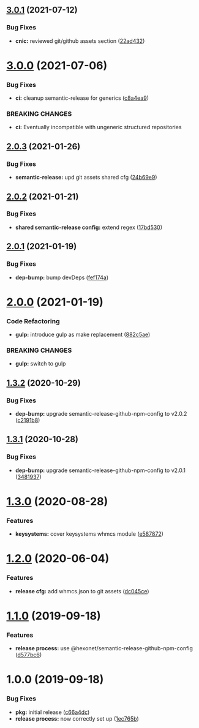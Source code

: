 ## [3.0.1](https://github.com/hexonet/semantic-release-github-whmcsbase-config/compare/v3.0.0...v3.0.1) (2021-07-12)


### Bug Fixes

* **cnic:** reviewed git/github assets section ([22ad432](https://github.com/hexonet/semantic-release-github-whmcsbase-config/commit/22ad432624ae869f8bccbdf1df919936a1b65d5d))

# [3.0.0](https://github.com/hexonet/semantic-release-github-whmcsbase-config/compare/v2.0.3...v3.0.0) (2021-07-06)


### Bug Fixes

* **ci:** cleanup semantic-release for generics ([c8a4ea9](https://github.com/hexonet/semantic-release-github-whmcsbase-config/commit/c8a4ea975a96f3148c9122e64047aa22402ddd37))


### BREAKING CHANGES

* **ci:** Eventually incompatible with ungeneric structured repositories

## [2.0.3](https://github.com/hexonet/semantic-release-github-whmcsbase-config/compare/v2.0.2...v2.0.3) (2021-01-26)


### Bug Fixes

* **semantic-release:** upd git assets shared cfg ([24b69e9](https://github.com/hexonet/semantic-release-github-whmcsbase-config/commit/24b69e9d2bbbdfe8dd53e04a326689d89b53fb48))

## [2.0.2](https://github.com/hexonet/semantic-release-github-whmcsbase-config/compare/v2.0.1...v2.0.2) (2021-01-21)


### Bug Fixes

* **shared semantic-release config:** extend regex ([17bd530](https://github.com/hexonet/semantic-release-github-whmcsbase-config/commit/17bd530c6d9498d859c6959085174c4ff69ba7cf))

## [2.0.1](https://github.com/hexonet/semantic-release-github-whmcsbase-config/compare/v2.0.0...v2.0.1) (2021-01-19)


### Bug Fixes

* **dep-bump:** bump devDeps ([fef174a](https://github.com/hexonet/semantic-release-github-whmcsbase-config/commit/fef174a54bcdd601335feaabece86503babf67a4))

# [2.0.0](https://github.com/hexonet/semantic-release-github-whmcsbase-config/compare/v1.3.2...v2.0.0) (2021-01-19)


### Code Refactoring

* **gulp:** introduce gulp as make replacement ([882c5ae](https://github.com/hexonet/semantic-release-github-whmcsbase-config/commit/882c5aec1a310e25e073e6f96a256ca252624969))


### BREAKING CHANGES

* **gulp:** switch to gulp

## [1.3.2](https://github.com/hexonet/semantic-release-github-whmcsbase-config/compare/v1.3.1...v1.3.2) (2020-10-29)


### Bug Fixes

* **dep-bump:** upgrade semantic-release-github-npm-config to v2.0.2 ([c2191b8](https://github.com/hexonet/semantic-release-github-whmcsbase-config/commit/c2191b8ec8eb988d9156eb864bd7c01207668d1c))

## [1.3.1](https://github.com/hexonet/semantic-release-github-whmcsbase-config/compare/v1.3.0...v1.3.1) (2020-10-28)


### Bug Fixes

* **dep-bump:** upgrade semantic-release-github-npm-config to v2.0.1 ([3481937](https://github.com/hexonet/semantic-release-github-whmcsbase-config/commit/3481937080c2f817b20f8a798f392b8ad8026436))

# [1.3.0](https://github.com/hexonet/semantic-release-github-whmcsbase-config/compare/v1.2.0...v1.3.0) (2020-08-28)


### Features

* **keysystems:** cover keysystems whmcs module ([e587872](https://github.com/hexonet/semantic-release-github-whmcsbase-config/commit/e58787292fcff70d7d0ccbaba841e3ae5576dc04))

# [1.2.0](https://github.com/hexonet/semantic-release-github-whmcsbase-config/compare/v1.1.0...v1.2.0) (2020-06-04)


### Features

* **release cfg:** add whmcs.json to git assets ([dc045ce](https://github.com/hexonet/semantic-release-github-whmcsbase-config/commit/dc045ce49555746220b44012729c478639a637a7))

# [1.1.0](https://github.com/hexonet/semantic-release-github-whmcsbase-config/compare/v1.0.0...v1.1.0) (2019-09-18)


### Features

* **release process:** use @hexonet/semantic-release-github-npm-config ([d577bc6](https://github.com/hexonet/semantic-release-github-whmcsbase-config/commit/d577bc6))

# 1.0.0 (2019-09-18)


### Bug Fixes

* **pkg:** initial release ([c66a4dc](https://github.com/hexonet/semantic-release-github-whmcsbase-config/commit/c66a4dc))
* **release process:** now correctly set up ([1ec765b](https://github.com/hexonet/semantic-release-github-whmcsbase-config/commit/1ec765b))
